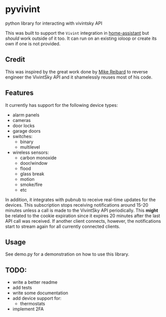 # pyvivint

python library for interacting with vivintsky API

This was built to support the `Vivint` integration in [home-assistant](https://www.home-assistant.io/) but _should_ work outside of it too. It can run on an existing ioloop or create its own if one is not provided.

## Credit

This was inspired by the great work done by [Mike Reibard](https://github.com/Riebart/vivint.py) to reverse engineer the VivintSky API and it shamelessly reuses most of his code.

## Features

It currently has support for the following device types:

- alarm panels
- cameras
- door locks
- garage doors
- switches:
  - binary
  - multilevel
- wireless sensors:
  - carbon monoxide
  - door/window
  - flood
  - glass break
  - motion
  - smoke/fire
  - etc

In addition, it integrates with pubnub to receive real-time updates for the devices. This subscription stops receiving notifications around 15-20 minutes unless a call is made to the VivintSky API periodically. This **might** be related to the cookie expiration since it expires 20 minutes after the last API call was received. If another client connects, however, the notifications start to stream again for all currently connected clients.

## Usage

See demo.py for a demonstration on how to use this library.

## TODO:

- write a better readme
- add tests
- write some documentation
- add device support for:
  - thermostats
- implement 2FA
